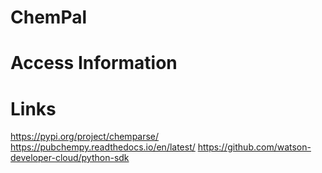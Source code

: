 # ChemPal


# Access Information


# Links

https://pypi.org/project/chemparse/
https://pubchempy.readthedocs.io/en/latest/
https://github.com/watson-developer-cloud/python-sdk

